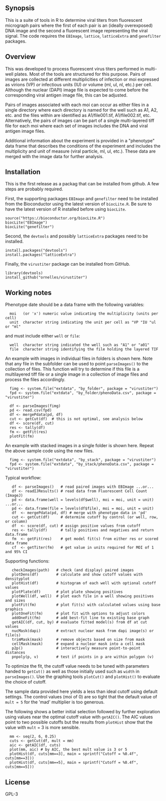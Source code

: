 ## Synopsis
This is a suite of tools in R to determine viral titers from fluorescent micrograph pairs where the first of each pair is an (ideally overexposed) DNA image and the second a fluorescent image representing the viral signal. The code requires the `EBImage`, `lattice`, `latticeExtra` and `genefilter` packages.

## Overview
This was developed to process fluorescent virus titers performed in multi-well plates. Most of the tools are structured for this purpose. Pairs of images are collected at different multiplicities of infection or moi expressed as virions (VP) *or* infectious units (IU) *or* volume (ml, ul, nl, etc.) per cell. Although the nuclear (DAPI) image file is expected to come before the corresponding viral antigen image file, this can be adjusted.

Pairs of images associated with each moi can occur as either files in a single directory where each directory is named for the well such as A1, A2, etc. and the files within are identified as A1/file001.tif, A1/file002.tif, etc. Alternatively, the pairs of images can be part of a single multi-layered tiff file for each moi where each set of images includes the DNA and viral antigen image files.

Additional information about the experiment is provided in a "phenotype" data frame that describes the conditions of the experiment and includes the multiplicity and unit of measure (viral particle, ml, ul, etc.). These data are merged with the image data for further analysis. 

## Installation
This is the first release as a packag that can be installed from github. A few steps are probably required. 

First, the supporting packages `EBImage` and `genefilter` need to be installed from the Bioconductor using the latest version of `biocLite.R`. Be sure to have the latest version of R installed before using `biocLite`.
```
source("https://bioconductor.org/biocLite.R")
biocLite("EBImage")
biocLite("genefilter")
```
Second, the `devtools` and possibly `latticeExtra` packages need to be installed.
```
install.packages("devtools")
install.packages("latticeExtra")
```
Finally, the `virustiter` package can be installed from GitHub.
```
library(devtools)
install_github("ornelles/virustiter")
```

## Working notes
Phenotype date should be a data frame with the following variables:
```
  moi   (or 'x') numeric value indicating the multiplicity (units per cell)
  unit  character string indicating the unit per cell as "VP "IU "ul or "ml"
```
and must include either `well` or `file`:
```
  well  character string indicated the well such as "A1" or "a01"
  file	character string identifying the file holding the layered TIF
```

An example with images in individual files in folders is shown here. Note that any file in the subfolder can be used to point `parseImages()` to the collection of files. This function will try to determine if this file is a multilayered tiff file or a single image in a collection of image files and process the files accordingly. 
```
  fimg <- system.file("extdata", "by_folder", package = "virustiter")
  fpd <- system.file("extdata", "by_folder/phenoData.csv", package = "virustiter")
  
  df <- parseImages(fimg)
  pd <- read.csv(fpd)
  df <- mergePdata(pd, df)
  cut <- getCut(df)  # this is not optimal, see analysis below
  df <- score(df, cut)
  res <- tally(df)
  fm <- getFit(res)
  plotFit(fm)
```
An example with stacked images in a single folder is shown here. Repeat the above sample code using the new files.
```
  fimg <- system.file("extdata", "by_stack", package = "virustiter")
  fpd <- system.file("extdata", "by_stack/phenoData.csv", package = "virustiter")
```
Typical workflow:
```
   df <- parseImages()   # read paired images with EBImage ...or...
   df <- readIJResults() # read data from Fluorescent Cell Count (ImageJ)
   pd <- data.frame(well = levels(df$well), moi = moi, unit = unit) ...or...
   pd <- data.frame(file = levels(df$file), moi = moi, unit = unit)
   df  <- mergePdata(pd, df) # merge with phenotype data in 'pd'
   cut <- getCut(df)     # determine cutoff by control (or well, row, or column)
   df  <- score(df, cut) # assign positive values from cutoff
   res <- tally(df)      # tally positives and negatives and return data.frame
   fm  <- getFit(res)    # get model fit(s) from either res or scored data frame
   cf  <- getTiter(fm)   # get value in units required for MOI of 1 and 95% CI
```
Supporting functions:
```
   checkImages(path)   # check (and display) paired images 
   plotDens(df)        # calculate and show cutoff values with densityplot 
   plotHist(df)        # histogram of each well with optional cutoff values
   plotPlate(df)       # plot plate showing positives
   plotWell(df, well)  # plot each file in a well showing positives and sizes
   plotFit(fm)         # plot fit(s) with calculated values using base graphics
   plotOneFit(fm)      # plot fit with options to adjust colors
   addOneFit(fm)       # add best-fit line to existing base graph
   getAIC(df, cut, by) # evaluate fitted model(s) from df at cut values
   nucMask(dapi)       # extract nuclear mask from dapi image(s) or file(s)
   trimMask(mask)      # remove objects based on size from mask
   cellMask(mask)      # expand a nuclear mask into a cell mask
   p2p()               # interactively measure point-to-point distances
   pnpoly(p, v)        # test if points in p are within polygon (v)
```
To optimize the fit, the cutoff value needs to be tuned with parameters handed to `getCut()` as well as those initially used such as `width` in  `parseImages()`. Use the graphing tools `plotCut()` and `plotHist()` to evaluate the choice of cutoff.

The sample data provided here yields a less than ideal cutoff using default settings. The control values (moi of 0) are so tight that the default value of `mult = 5` for the 'mad' multiplier is too generous.

The following shows a better initial selection followed by further exploration using values near the optimal cutoff value with `getAIC()`. The AIC values point to two possible cutoffs but the results from `plotHist` show that the value with `mult` = 3 is more sensible.
```
  mm <- seq(2, 6, 0.25)
  cuts <- getCut(df, mult = mm)
  aic <- getAIC(df, cuts)
  plot(mm, aic)	# by AIC, the best mult value is 3 or 5
  plotHist(df, cuts[mm==3], main = sprintf("Cutoff = %0.4f", cuts[mm==3]))
  plotHist(df, cuts[mm==5], main = sprintf("Cutoff = %0.4f", cuts[mm==5]))
```  
## License
GPL-3
